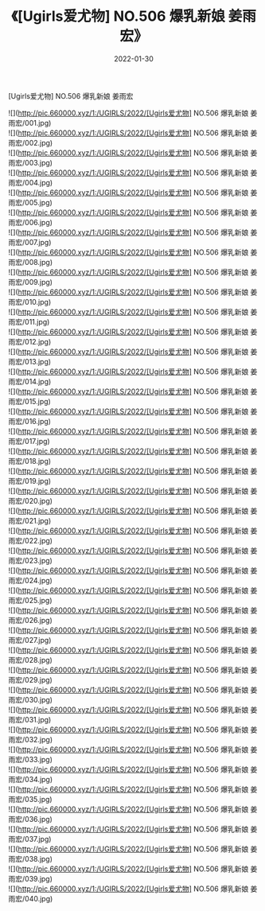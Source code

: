 ﻿---
layout: post
title:  《[Ugirls爱尤物] NO.506 爆乳新娘 姜雨宏》
date:   2022-01-30
img: http://pic.660000.xyz/1:/UGIRLS/2022/[Ugirls爱尤物] NO.506 爆乳新娘 姜雨宏/000.jpg
categories: [美女, 清纯, 唯美]
---

[Ugirls爱尤物] NO.506 爆乳新娘 姜雨宏

 ![](http://pic.660000.xyz/1:/UGIRLS/2022/[Ugirls爱尤物] NO.506 爆乳新娘 姜雨宏/001.jpg) <br>![](http://pic.660000.xyz/1:/UGIRLS/2022/[Ugirls爱尤物] NO.506 爆乳新娘 姜雨宏/002.jpg) <br>![](http://pic.660000.xyz/1:/UGIRLS/2022/[Ugirls爱尤物] NO.506 爆乳新娘 姜雨宏/003.jpg) <br>![](http://pic.660000.xyz/1:/UGIRLS/2022/[Ugirls爱尤物] NO.506 爆乳新娘 姜雨宏/004.jpg) <br>![](http://pic.660000.xyz/1:/UGIRLS/2022/[Ugirls爱尤物] NO.506 爆乳新娘 姜雨宏/005.jpg) <br>![](http://pic.660000.xyz/1:/UGIRLS/2022/[Ugirls爱尤物] NO.506 爆乳新娘 姜雨宏/006.jpg) <br>![](http://pic.660000.xyz/1:/UGIRLS/2022/[Ugirls爱尤物] NO.506 爆乳新娘 姜雨宏/007.jpg) <br>![](http://pic.660000.xyz/1:/UGIRLS/2022/[Ugirls爱尤物] NO.506 爆乳新娘 姜雨宏/008.jpg) <br>![](http://pic.660000.xyz/1:/UGIRLS/2022/[Ugirls爱尤物] NO.506 爆乳新娘 姜雨宏/009.jpg) <br>![](http://pic.660000.xyz/1:/UGIRLS/2022/[Ugirls爱尤物] NO.506 爆乳新娘 姜雨宏/010.jpg) <br>![](http://pic.660000.xyz/1:/UGIRLS/2022/[Ugirls爱尤物] NO.506 爆乳新娘 姜雨宏/011.jpg) <br>![](http://pic.660000.xyz/1:/UGIRLS/2022/[Ugirls爱尤物] NO.506 爆乳新娘 姜雨宏/012.jpg) <br>![](http://pic.660000.xyz/1:/UGIRLS/2022/[Ugirls爱尤物] NO.506 爆乳新娘 姜雨宏/013.jpg) <br>![](http://pic.660000.xyz/1:/UGIRLS/2022/[Ugirls爱尤物] NO.506 爆乳新娘 姜雨宏/014.jpg) <br>![](http://pic.660000.xyz/1:/UGIRLS/2022/[Ugirls爱尤物] NO.506 爆乳新娘 姜雨宏/015.jpg) <br>![](http://pic.660000.xyz/1:/UGIRLS/2022/[Ugirls爱尤物] NO.506 爆乳新娘 姜雨宏/016.jpg) <br>![](http://pic.660000.xyz/1:/UGIRLS/2022/[Ugirls爱尤物] NO.506 爆乳新娘 姜雨宏/017.jpg) <br>![](http://pic.660000.xyz/1:/UGIRLS/2022/[Ugirls爱尤物] NO.506 爆乳新娘 姜雨宏/018.jpg) <br>![](http://pic.660000.xyz/1:/UGIRLS/2022/[Ugirls爱尤物] NO.506 爆乳新娘 姜雨宏/019.jpg) <br>![](http://pic.660000.xyz/1:/UGIRLS/2022/[Ugirls爱尤物] NO.506 爆乳新娘 姜雨宏/020.jpg) <br>![](http://pic.660000.xyz/1:/UGIRLS/2022/[Ugirls爱尤物] NO.506 爆乳新娘 姜雨宏/021.jpg) <br>![](http://pic.660000.xyz/1:/UGIRLS/2022/[Ugirls爱尤物] NO.506 爆乳新娘 姜雨宏/022.jpg) <br>![](http://pic.660000.xyz/1:/UGIRLS/2022/[Ugirls爱尤物] NO.506 爆乳新娘 姜雨宏/023.jpg) <br>![](http://pic.660000.xyz/1:/UGIRLS/2022/[Ugirls爱尤物] NO.506 爆乳新娘 姜雨宏/024.jpg) <br>![](http://pic.660000.xyz/1:/UGIRLS/2022/[Ugirls爱尤物] NO.506 爆乳新娘 姜雨宏/025.jpg) <br>![](http://pic.660000.xyz/1:/UGIRLS/2022/[Ugirls爱尤物] NO.506 爆乳新娘 姜雨宏/026.jpg) <br>![](http://pic.660000.xyz/1:/UGIRLS/2022/[Ugirls爱尤物] NO.506 爆乳新娘 姜雨宏/027.jpg) <br>![](http://pic.660000.xyz/1:/UGIRLS/2022/[Ugirls爱尤物] NO.506 爆乳新娘 姜雨宏/028.jpg) <br>![](http://pic.660000.xyz/1:/UGIRLS/2022/[Ugirls爱尤物] NO.506 爆乳新娘 姜雨宏/029.jpg) <br>![](http://pic.660000.xyz/1:/UGIRLS/2022/[Ugirls爱尤物] NO.506 爆乳新娘 姜雨宏/030.jpg) <br>![](http://pic.660000.xyz/1:/UGIRLS/2022/[Ugirls爱尤物] NO.506 爆乳新娘 姜雨宏/031.jpg) <br>![](http://pic.660000.xyz/1:/UGIRLS/2022/[Ugirls爱尤物] NO.506 爆乳新娘 姜雨宏/032.jpg) <br>![](http://pic.660000.xyz/1:/UGIRLS/2022/[Ugirls爱尤物] NO.506 爆乳新娘 姜雨宏/033.jpg) <br>![](http://pic.660000.xyz/1:/UGIRLS/2022/[Ugirls爱尤物] NO.506 爆乳新娘 姜雨宏/034.jpg) <br>![](http://pic.660000.xyz/1:/UGIRLS/2022/[Ugirls爱尤物] NO.506 爆乳新娘 姜雨宏/035.jpg) <br>![](http://pic.660000.xyz/1:/UGIRLS/2022/[Ugirls爱尤物] NO.506 爆乳新娘 姜雨宏/036.jpg) <br>![](http://pic.660000.xyz/1:/UGIRLS/2022/[Ugirls爱尤物] NO.506 爆乳新娘 姜雨宏/037.jpg) <br>![](http://pic.660000.xyz/1:/UGIRLS/2022/[Ugirls爱尤物] NO.506 爆乳新娘 姜雨宏/038.jpg) <br>![](http://pic.660000.xyz/1:/UGIRLS/2022/[Ugirls爱尤物] NO.506 爆乳新娘 姜雨宏/039.jpg) <br>![](http://pic.660000.xyz/1:/UGIRLS/2022/[Ugirls爱尤物] NO.506 爆乳新娘 姜雨宏/040.jpg) <br>